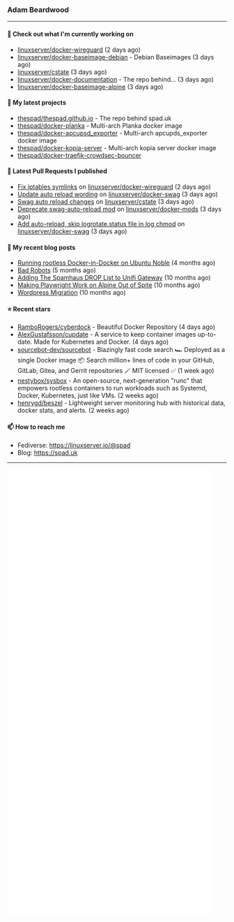 ### Adam Beardwood
---
#### 👷 Check out what I'm currently working on

- [linuxserver/docker-wireguard](https://github.com/linuxserver/docker-wireguard) (2 days ago)
- [linuxserver/docker-baseimage-debian](https://github.com/linuxserver/docker-baseimage-debian) - Debian Baseimages (3 days ago)
- [linuxserver/cstate](https://github.com/linuxserver/cstate) (3 days ago)
- [linuxserver/docker-documentation](https://github.com/linuxserver/docker-documentation) - The repo behind... (3 days ago)
- [linuxserver/docker-baseimage-alpine](https://github.com/linuxserver/docker-baseimage-alpine) (3 days ago)

#### 🌱 My latest projects

- [thespad/thespad.github.io](https://github.com/thespad/thespad.github.io) - The repo behind spad.uk
- [thespad/docker-planka](https://github.com/thespad/docker-planka) - Multi-arch Planka docker image
- [thespad/docker-apcupsd_exporter](https://github.com/thespad/docker-apcupsd_exporter) - Multi-arch apcupds_exporter docker image
- [thespad/docker-kopia-server](https://github.com/thespad/docker-kopia-server) - Multi-arch kopia server docker image 
- [thespad/docker-traefik-crowdsec-bouncer](https://github.com/thespad/docker-traefik-crowdsec-bouncer)

#### 🔨 Latest Pull Requests I published

- [Fix iptables symlinks](https://github.com/linuxserver/docker-wireguard/pull/377) on [linuxserver/docker-wireguard](https://github.com/linuxserver/docker-wireguard) (2 days ago)
- [Update auto reload wording](https://github.com/linuxserver/docker-swag/pull/538) on [linuxserver/docker-swag](https://github.com/linuxserver/docker-swag) (3 days ago)
- [Swag auto reload changes](https://github.com/linuxserver/cstate/pull/253) on [linuxserver/cstate](https://github.com/linuxserver/cstate) (3 days ago)
- [Deprecate swag-auto-reload mod](https://github.com/linuxserver/docker-mods/pull/1009) on [linuxserver/docker-mods](https://github.com/linuxserver/docker-mods) (3 days ago)
- [Add auto-reload, skip logrotate.status file in log chmod](https://github.com/linuxserver/docker-swag/pull/537) on [linuxserver/docker-swag](https://github.com/linuxserver/docker-swag) (3 days ago)

#### 📜 My recent blog posts

- [Running rootless Docker-in-Docker on Ubuntu Noble](https://www.spad.uk/posts/rootless-dind-noble/) (4 months ago)
- [Bad Robots](https://www.spad.uk/posts/bad-robots/) (5 months ago)
- [Adding The Spamhaus DROP List to Unifi Gateway](https://www.spad.uk/posts/adding-spamhaus-drop-list-to-unifi-gateway/) (10 months ago)
- [Making Playwright Work on Alpine Out of Spite](https://www.spad.uk/posts/making-playwright-work-on-alpine-out-of-spite/) (10 months ago)
- [Wordpress Migration](https://www.spad.uk/posts/wordpress-migration/) (10 months ago)

#### ⭐ Recent stars

- [RamboRogers/cyberdock](https://github.com/RamboRogers/cyberdock) - Beautiful Docker Repository (4 days ago)
- [AlexGustafsson/cupdate](https://github.com/AlexGustafsson/cupdate) - A service to keep container images up-to-date. Made for Kubernetes and Docker. (4 days ago)
- [sourcebot-dev/sourcebot](https://github.com/sourcebot-dev/sourcebot) - Blazingly fast code search 🏎️  Deployed as a single Docker image 📦 Search million&#43; lines of code in your GitHub, GitLab, Gitea, and Gerrit repositories 🪄 MIT licensed ✅ (1 week ago)
- [nestybox/sysbox](https://github.com/nestybox/sysbox) - An open-source, next-generation &#34;runc&#34; that empowers rootless containers to run workloads such as Systemd, Docker, Kubernetes, just like VMs. (2 weeks ago)
- [henrygd/beszel](https://github.com/henrygd/beszel) - Lightweight server monitoring hub with historical data, docker stats, and alerts. (2 weeks ago)

#### 📫 How to reach me
- Fediverse: https://linuxserver.io/@spad
- Blog: https://spad.uk
---
<img src="https://raw.githubusercontent.com/thespad/thespad/main/github-metrics.svg">
